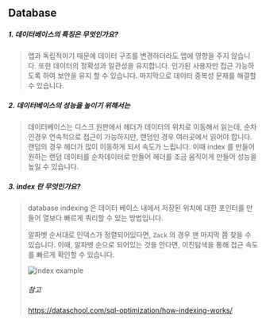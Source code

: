 ## Database



##### 1. 데이터베이스의 특징은 무엇인가요?

> 앱과 독립적이기 때문에 데이터 구조를 변경하더라도 앱에 영향을 주지 않습니다. 또한 데이터의 정확성과 일관성을 유지합니다. 인가된 사용자만 접근 가능하도록 하여 보안을 유지 할 수 있습니다. 마지막으로 데이터 중복성 문제를 해결할 수 있습니다.



##### 2. 데이터베이스의 성능을 높이기 위해서는

> 데이터베이스는 디스크 원판에서 헤더가 데이터의 위치로 이동해서 읽는데, 순차인경우 연속적으로 접근이 가능하지만, 랜덤인 경우 여러곳에서 읽어야 합니다. 랜덤의 경우 헤더가 많이 이동하게 되서 속도가 느립니다. 이때 index 를 만들어 원하는 랜덤 데이터를 순차데이터로 만들어 헤더를 조금 움직이게 만들어 성능을 높일 수 있습니다. 



##### 3. index 란 무엇인가요?

> database indexing 은 데이터 베이스 내에서 저장된  위치에 대한 포인터를 만들어 열보다 빠르게 쿼리할 수 있는 방법입니다.
>
> 알파벳 순서대로 인덱스가 정렬되어있다면, `Zack` 의 경우 맨 마지막 쯤 찾을 수 있습니다. 이때, 알파벳 순으로 되어있는 것을 안다면, 이진탐색을 통해 접근 속도를 빠르게 확인할 수 있습니다.
>
> ![index example](https://dataschool.com/assets/images/sql-optimization/how_to_index/Index_pointsTo_table.png)
>
> #####  참고
>
> <https://dataschool.com/sql-optimization/how-indexing-works/>

